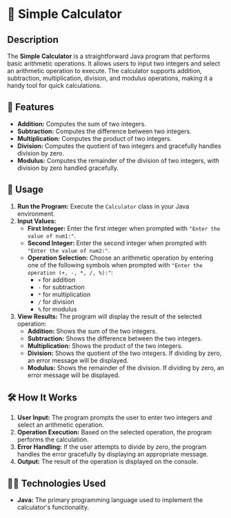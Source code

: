# 🧮 Simple Calculator

## Description
The **Simple Calculator** is a straightforward Java program that performs basic arithmetic operations. It allows users to input two integers and select an arithmetic operation to execute. The calculator supports addition, subtraction, multiplication, division, and modulus operations, making it a handy tool for quick calculations.

## 🌟 Features
- **Addition:** Computes the sum of two integers.
- **Subtraction:** Computes the difference between two integers.
- **Multiplication:** Computes the product of two integers.
- **Division:** Computes the quotient of two integers and gracefully handles division by zero.
- **Modulus:** Computes the remainder of the division of two integers, with division by zero handled gracefully.

## 🚀 Usage
1. **Run the Program:** Execute the `Calculator` class in your Java environment.
2. **Input Values:**
   - **First Integer:** Enter the first integer when prompted with `"Enter the value of num1:"`.
   - **Second Integer:** Enter the second integer when prompted with `"Enter the value of num2:"`.
   - **Operation Selection:** Choose an arithmetic operation by entering one of the following symbols when prompted with `"Enter the operation (+, -, *, /, %):"`:
     - `+` for addition
     - `-` for subtraction
     - `*` for multiplication
     - `/` for division
     - `%` for modulus
3. **View Results:** The program will display the result of the selected operation:
   - **Addition:** Shows the sum of the two integers.
   - **Subtraction:** Shows the difference between the two integers.
   - **Multiplication:** Shows the product of the two integers.
   - **Division:** Shows the quotient of the two integers. If dividing by zero, an error message will be displayed.
   - **Modulus:** Shows the remainder of the division. If dividing by zero, an error message will be displayed.

## 🛠️ How It Works
1. **User Input:** The program prompts the user to enter two integers and select an arithmetic operation.
2. **Operation Execution:** Based on the selected operation, the program performs the calculation.
3. **Error Handling:** If the user attempts to divide by zero, the program handles the error gracefully by displaying an appropriate message.
4. **Output:** The result of the operation is displayed on the console.

## 👨‍💻 Technologies Used
- **Java:** The primary programming language used to implement the calculator's functionality.
